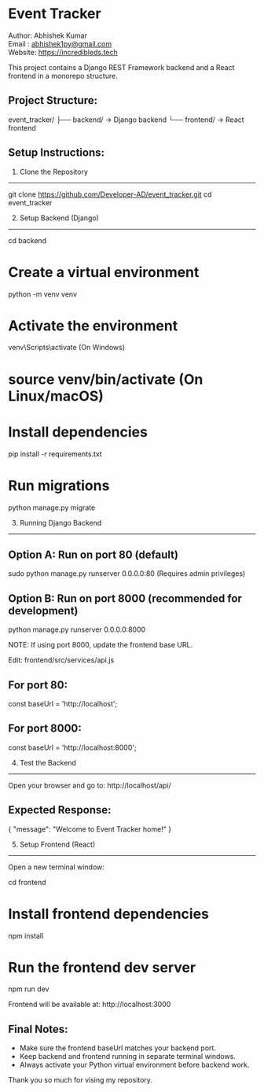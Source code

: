 Event Tracker
=============

Author: Abhishek Kumar  
Email : abhishek1py@gmail.com  
Website: https://incredibleds.tech  

This project contains a Django REST Framework backend and a React frontend in a monorepo structure.

Project Structure:
------------------
event_tracker/
├── backend/     -> Django backend
└── frontend/    -> React frontend

Setup Instructions:
-------------------

1. Clone the Repository
-----------------------
git clone https://github.com/Developer-AD/event_tracker.git
cd event_tracker

2. Setup Backend (Django)
-------------------------
cd backend

# Create a virtual environment
python -m venv venv

# Activate the environment
venv\Scripts\activate        (On Windows)
# source venv/bin/activate   (On Linux/macOS)

# Install dependencies
pip install -r requirements.txt

# Run migrations
python manage.py migrate

3. Running Django Backend
-------------------------

Option A: Run on port 80 (default)
----------------------------------
sudo python manage.py runserver 0.0.0.0:80   (Requires admin privileges)

Option B: Run on port 8000 (recommended for development)
--------------------------------------------------------
python manage.py runserver 0.0.0.0:8000

NOTE: If using port 8000, update the frontend base URL.

Edit: frontend/src/services/api.js

For port 80:
------------
const baseUrl = 'http://localhost';

For port 8000:
--------------
const baseUrl = 'http://localhost:8000';

4. Test the Backend
-------------------
Open your browser and go to:
http://localhost/api/

Expected Response:
------------------
{ "message": "Welcome to Event Tracker home!" }

5. Setup Frontend (React)
-------------------------
Open a new terminal window:

cd frontend

# Install frontend dependencies
npm install

# Run the frontend dev server
npm run dev

Frontend will be available at:
http://localhost:3000

Final Notes:
------------
- Make sure the frontend baseUrl matches your backend port.
- Keep backend and frontend running in separate terminal windows.
- Always activate your Python virtual environment before backend work.

Thank you so much for vising my repository.
